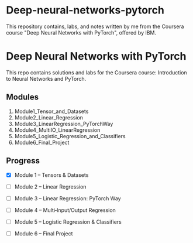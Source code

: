# Deep-neural-networks-pytorch
This repository contains, labs, and notes written by me from the Coursera course "Deep Neural Networks with PyTorch", offered by IBM.

# Deep Neural Networks with PyTorch

This repo contains solutions and labs for the Coursera course: Introduction to Neural Networks and PyTorch.

## Modules

1. Module1_Tensor_and_Datasets  
2. Module2_Linear_Regression  
3. Module3_LinearRegression_PyTorchWay  
4. Module4_MultiIO_LinearRegression  
5. Module5_Logistic_Regression_and_Classifiers  
6. Module6_Final_Project  

## Progress
- [x] Module 1 – Tensors & Datasets  
- [ ] Module 2 – Linear Regression  
- [ ] Module 3 – Linear Regression: PyTorch Way  
- [ ] Module 4 – Multi‑Input/Output Regression  
- [ ] Module 5 – Logistic Regression & Classifiers  
- [ ] Module 6 – Final Project  

